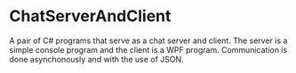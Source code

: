 # ChatServerAndClient
A pair of C# programs that serve as a chat server and client. The server is a simple console program and the client is a WPF program. Communication is done asynchonously and with the use of JSON.
